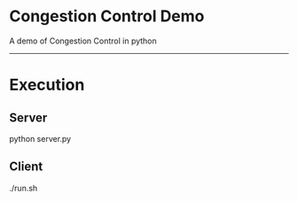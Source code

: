 # Congestion Control Demo
A demo of Congestion Control in python


---
# Execution
## Server
python server.py

## Client
./run.sh


